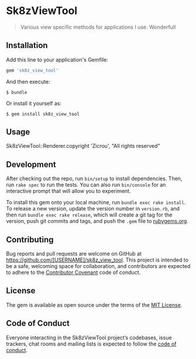 # Sk8zViewTool

> Various view specific methods for applications I use.
Wonderfull
## Installation

Add this line to your application's Gemfile:

``` ruby
gem 'sk8z_view_tool'
```

And then execute:

    $ bundle

Or install it yourself as:

    $ gem install sk8z_view_tool

## Usage

 Sk8zViewTool::Renderer.copyright 'Zicrou', "All rights reserved"

## Development

After checking out the repo, run `bin/setup` to install dependencies. Then, run `rake spec` to run the tests. You can also run `bin/console` for an interactive prompt that will allow you to experiment.

To install this gem onto your local machine, run `bundle exec rake install`. To release a new version, update the version number in `version.rb`, and then run `bundle exec rake release`, which will create a git tag for the version, push git commits and tags, and push the `.gem` file to [rubygems.org](https://rubygems.org).

## Contributing

Bug reports and pull requests are welcome on GitHub at https://github.com/[USERNAME]/sk8z_view_tool. This project is intended to be a safe, welcoming space for collaboration, and contributors are expected to adhere to the [Contributor Covenant](http://contributor-covenant.org) code of conduct.

## License

The gem is available as open source under the terms of the [MIT License](https://opensource.org/licenses/MIT).

## Code of Conduct

Everyone interacting in the Sk8zViewTool project’s codebases, issue trackers, chat rooms and mailing lists is expected to follow the [code of conduct](https://github.com/[USERNAME]/sk8z_view_tool/blob/master/CODE_OF_CONDUCT.md).
